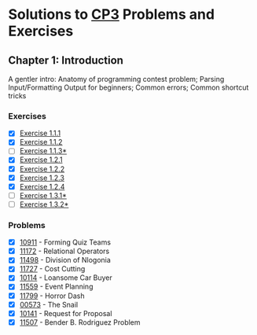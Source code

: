 # Solutions to [CP3](https://cpbook.net/) Problems and Exercises

## Chapter 1: Introduction

A gentler intro: Anatomy of programming contest problem; Parsing Input/Formatting Output for beginners; Common errors; Common shortcut tricks

### Exercises

- [x] [Exercise 1.1.1](https://github.com/kantuni/CP3/tree/master/Chapter%201/Exercise%201.1.1)
- [x] [Exercise 1.1.2](https://github.com/kantuni/CP3/blob/master/Chapter%201/Exercise%201.1.2)
- [ ] [Exercise 1.1.3*](https://github.com/kantuni/CP3/blob/master/Chapter%201/Exercise%201.1.3)
- [x] [Exercise 1.2.1](https://github.com/kantuni/CP3/blob/master/Chapter%201/Exercise%201.2.1)
- [x] [Exercise 1.2.2](https://github.com/kantuni/CP3/blob/master/Chapter%201/Exercise%201.2.2)
- [x] [Exercise 1.2.3](https://github.com/kantuni/CP3/blob/master/Chapter%201/Exercise%201.2.3)
- [x] [Exercise 1.2.4](https://github.com/kantuni/CP3/blob/master/Chapter%201/Exercise%201.2.4)
- [ ] [Exercise 1.3.1*](https://github.com/kantuni/CP3/tree/master/Chapter%201/Exercise%201.3.1)
- [ ] [Exercise 1.3.2*](https://github.com/kantuni/CP3/tree/master/Chapter%201/Exercise%201.3.2)

### Problems

- [x] [10911](https://github.com/kantuni/UVa/tree/master/10911) - Forming Quiz Teams
- [x] [11172](https://github.com/kantuni/UVa/tree/master/11172) - Relational Operators
- [x] [11498](https://github.com/kantuni/UVa/tree/master/11498) - Division of Nlogonia
- [x] [11727](https://github.com/kantuni/UVa/tree/master/11727) - Cost Cutting
- [x] [10114](https://github.com/kantuni/UVa/tree/master/10114) - Loansome Car Buyer
- [x] [11559](https://github.com/kantuni/UVa/tree/master/11559) - Event Planning
- [x] [11799](https://github.com/kantuni/UVa/tree/master/11799) - Horror Dash
- [x] [00573](https://github.com/kantuni/UVa/tree/master/11799) - The Snail
- [x] [10141](https://github.com/kantuni/UVa/tree/master/10141) - Request for Proposal
- [x] [11507](https://github.com/kantuni/UVa/tree/master/11507) - Bender B. Rodriguez Problem